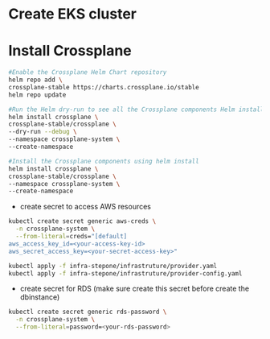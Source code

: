 # Create EKS cluster
# Install Crossplane
```bash
#Enable the Crossplane Helm Chart repository
helm repo add \
crossplane-stable https://charts.crossplane.io/stable
helm repo update

#Run the Helm dry-run to see all the Crossplane components Helm installs.
helm install crossplane \
crossplane-stable/crossplane \
--dry-run --debug \
--namespace crossplane-system \
--create-namespace

#Install the Crossplane components using helm install
helm install crossplane \
crossplane-stable/crossplane \
--namespace crossplane-system \
--create-namespace

```

- create secret to access AWS resources
```bash
kubectl create secret generic aws-creds \
  -n crossplane-system \
  --from-literal=creds="[default]
aws_access_key_id=<your-access-key-id>
aws_secret_access_key=<your-secret-access-key>"
```
```bash
kubectl apply -f infra-stepone/infrastruture/provider.yaml
kubectl apply -f infra-stepone/infrastruture/provider-config.yaml
```

- create secret for RDS (make sure create this secret before create the dbinstance)
```bash
kubectl create secret generic rds-password \
  -n crossplane-system \
  --from-literal=password=<your-rds-password>
```